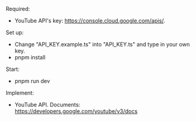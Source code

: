 Required: 
- YouTube API's key: https://console.cloud.google.com/apis/.

Set up:
- Change "API_KEY.example.ts" into "API_KEY.ts" and type in your own key.
- pnpm install

Start:
- pnpm run dev

Implement:
- YouTube API. Documents: https://developers.google.com/youtube/v3/docs
